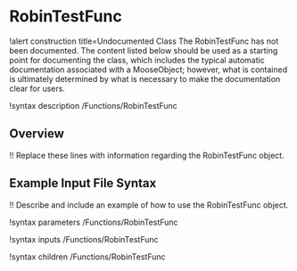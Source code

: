# RobinTestFunc

!alert construction title=Undocumented Class
The RobinTestFunc has not been documented. The content listed below should be used as a starting point for
documenting the class, which includes the typical automatic documentation associated with a
MooseObject; however, what is contained is ultimately determined by what is necessary to make the
documentation clear for users.

!syntax description /Functions/RobinTestFunc

## Overview

!! Replace these lines with information regarding the RobinTestFunc object.

## Example Input File Syntax

!! Describe and include an example of how to use the RobinTestFunc object.

!syntax parameters /Functions/RobinTestFunc

!syntax inputs /Functions/RobinTestFunc

!syntax children /Functions/RobinTestFunc
